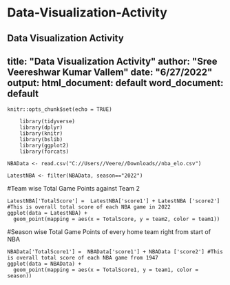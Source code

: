 # Data-Visualization-Activity
Data Visualization Activity
---
title: "Data Visualization Activity"
author: "Sree Veereshwar Kumar Vallem"
date: "6/27/2022"
output:
  html_document: default
  word_document: default
---

```{r setup, include=FALSE}
knitr::opts_chunk$set(echo = TRUE)
```
```{r libraries, include=FALSE, echo=FALSE}
    library(tidyverse)  
    library(dplyr)  
    library(knitr)  
    library(bslib)  
    library(ggplot2)
    library(forcats)
```

```{r NBAData, echo=FALSE}
NBAData <- read.csv("C://Users//Veere//Downloads//nba_elo.csv")
```

```{r 2022NBA, echo=FALSE}
LatestNBA <- filter(NBAData, season=="2022")
```

#Team wise Total Game Points against Team 2

```{r LatestNBA, echo=FALSE}
LatestNBA['TotalScore'] =  LatestNBA['score1'] + LatestNBA ['score2'] #This is overall total score of each NBA game in 2022
ggplot(data = LatestNBA) + 
  geom_point(mapping = aes(x = TotalScore, y = team2, color = team1))
```
#Season wise Total Game Points of every home team right from start of NBA

```{r OverallNBAData, echo=FALSE}
NBAData['TotalScore1'] =  NBAData['score1'] + NBAData ['score2'] #This is overall total score of each NBA game from 1947
ggplot(data = NBAData) + 
  geom_point(mapping = aes(x = TotalScore1, y = team1, color = season))
```
